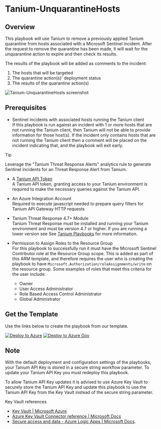 # Tanium-UnquarantineHosts

## Overview

This playbook will use Tanium to remove a previously applied Tanium quarantine from hosts associated with a Microsoft Sentinel incident. After the request to remove the quarantine has been made, it will wait for the unquarantine action to expire and then check its results.

The results of the playbook will be added as comments to the incident:
1. The hosts that will be targeted
2. The quarantine action(s)' deployment status
3. The results of the quarantine action(s)
 
![Tanium-UnquarantineHosts screenshot](images/Tanium-UnquarantineHosts.png)

## Prerequisites
- Sentinel incidents with associated hosts running the Tanium client   
If this playbook is run against an incident with 1 or more hosts that are not running the Tanium client, then Tanium will not be able to provide information for those host(s). If the incident only contains hosts that are not running the Tanium client then a comment will be placed on the incident indicating that, and the playbook will exit early.

> [!TIP]
> Leverage the "Tanium Threat Response Alerts" analytics rule to generate Sentinel incidents for an Threat Response Alert from Tanium.

- A [Tanium API Token](https://help.tanium.com/bundle/ug_console_cloud/page/platform_user/console_api_tokens.html)   
A Tanium API token, granting access to your Tanium environment is required to make the necessary queries against the Tanium API.  

- An Azure Integration Account   
Required to execute javascript needed to prepare query filters for Tanium API Gateway HTTP requests

- Tanium Threat Response 4.7+ Module  
Tanium Threat Response must be installed and running your Tanium environment and must be version 4.7 or higher. If you are running a lower version see See [Tanium Playbooks](https://help.tanium.com/bundle/ConnectAzureSentinel/page/Integrations/MSFT/ConnectAzureSentinel/Get_to_know_our_Content.htm#_Tanium_Playbooks) for more information.

- Permission to Assign Roles to the Resource Group   
For this playbook to successfully run it must have the Microsoft Sentinel Contributor role at the Resource Group scope. This is added as part of this ARM template, and therefore requires the user who is creating the playbook to have `Microsoft.Authorization/roleAssignments/write` on the resource group. Some examples of roles that meet this criteria for the user include:
  - Owner
  - User Access Administrator
  - Role Based Access Control Administrator
  - Global Administrator 

## Get the Template
Use the links below to create the playbook from our template.

[![Deploy to Azure](https://aka.ms/deploytoazurebutton)](https://portal.azure.com/#create/Microsoft.Template/uri/https%3A%2F%2Fraw.githubusercontent.com%2FAzure%2FAzure-Sentinel%2Fmaster%2FSolutions%2FTanium%2FPlaybooks%2FTanium-UnquarantineHosts%2Fazuredeploy.json) [![Deploy to Azure Gov](https://aka.ms/deploytoazuregovbutton)](https://portal.azure.us/#create/Microsoft.Template/uri/https%3A%2F%2Fraw.githubusercontent.com%2FAzure%2FAzure-Sentinel%2Fmaster%2FSolutions%2FTanium%2FPlaybooks%2FTanium-UnquarantineHosts%2Fazuredeploy.json)

## Note

With the default deployment and configuration settings of the playbooks, your Tanium API Key is stored in a secure string workflow parameter. To update your Tanium API Key you must redeploy this playbook.

To allow Tanium API Key updates it is advised to use Azure Key Vault to securely store the Tanium API Key and update this playbook to use the Tanium API Key from the Key Vault instead of the secure string parameter.

Key Vault references

* [Key Vault | Microsoft Azure](https://azure.microsoft.com/services/key-vault/)
* [Azure Key Vault Connector reference | Microsoft Docs](https://docs.microsoft.com/connectors/keyvault/)
* [Secure access and data - Azure Logic Apps | Microsoft Docs](https://docs.microsoft.com/azure/logic-apps/logic-apps-securing-a-logic-app?tabs=azure-portal#secure-inputs-and-outputs-in-the-designer).

